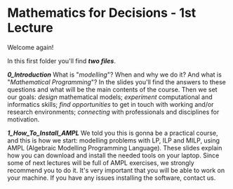 # Mathematics for Decisions - 1st Lecture #

Welcome again!

In this first folder you'll find ___two files___.

___0_Introduction___
What is "_modelling_"? When and why we do it? And what is "_Mathematical Programming_"?
In the slides you'll find the answers to these questions and what will be the main contents of the course.
Then we set our goals: _design_ mathematical models; _experiment_ computational and informatics skills; _find opportunities_ to get in touch with working and/or research environments; _connecting_ with professionals and disciplines for motivation.

___1_How_To_Install_AMPL___
We told you this is gonna be a practical course, and this is how we start: modelling problems with LP, ILP and MILP, using AMPL (Algebraic Modelling Programming Language). These slides explain how you can download and install the needed tools on your laptop. Since some of next lectures will be full of AMPL exercises, we strongly recommend you to do it. It's very important that you will be able to work on your machine. If you have any issues installing the software, contact us.